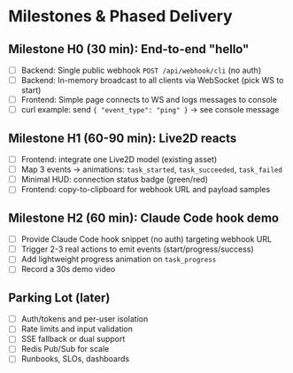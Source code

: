 # Milestones & Phased Delivery

## Milestone H0 (30 min): End-to-end "hello"
- [ ] Backend: Single public webhook `POST /api/webhook/cli` (no auth)
- [ ] Backend: In-memory broadcast to all clients via WebSocket (pick WS to start)
- [ ] Frontend: Simple page connects to WS and logs messages to console
- [ ] curl example: send `{ "event_type": "ping" }` -> see console message

## Milestone H1 (60-90 min): Live2D reacts
- [ ] Frontend: integrate one Live2D model (existing asset)
- [ ] Map 3 events -> animations: `task_started`, `task_succeeded`, `task_failed`
- [ ] Minimal HUD: connection status badge (green/red)
- [ ] Frontend: copy-to-clipboard for webhook URL and payload samples

## Milestone H2 (60 min): Claude Code hook demo
- [ ] Provide Claude Code hook snippet (no auth) targeting webhook URL
- [ ] Trigger 2-3 real actions to emit events (start/progress/success)
- [ ] Add lightweight progress animation on `task_progress`
- [ ] Record a 30s demo video

## Parking Lot (later)
- [ ] Auth/tokens and per-user isolation
- [ ] Rate limits and input validation
- [ ] SSE fallback or dual support
- [ ] Redis Pub/Sub for scale
- [ ] Runbooks, SLOs, dashboards
